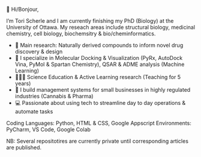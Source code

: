 👋 Hi/Bonjour,

I’m Tori Scherle and I am currently finishing my PhD (Biology) at the University of Ottawa. My reseach areas include structural biology, medicinal chemistry, cell biology, biochemsitry & bio/cheminformatics. 
 
- 👀 Main research: Naturally derived compounds to inform novel drug discovery & design
- 🧬 I specialize in Molecular Docking & Visualization (PyRx, AutoDock Vina, PyMol & Spartan Chemistry), QSAR & ADME analysis (Machine Learning)
- 👩🏼‍🏫 Science Education & Active Learning research (Teaching for 5 years)
- 🌱 I build management systems for small businesses in highly regulated industries (Cannabis & Pharma)
- 💻 Passionate about using tech to streamline day to day operations & automate tasks

Coding Languages: Python, HTML & CSS, Google Appscript
Environments: PyCharm, VS Code, Google Colab

NB: Several repositotires are currently private until corresponding articles are published. 
<!---
torischerle/torischerle is a ✨ special ✨ repository because its `README.md` (this file) appears on your GitHub profile.
You can click the Preview link to take a look at your changes.
--->
